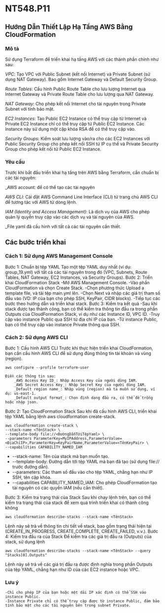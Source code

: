 # NT548.P11

## Hướng Dẫn Thiết Lập Hạ Tầng AWS Bằng CloudFormation

### Mô tả

Sử dụng Terraform để triển khai hạ tầng AWS với các thành phần chính như sau:

_VPC_: Tạo VPC với Public Subnet (kết nối Internet) và Private Subnet (sử dụng NAT Gateway). Bao gồm Internet Gateway và Default Security Group.

_Route Tables_: Cấu hình Public Route Table cho lưu lượng Internet qua Internet Gateway và Private Route Table cho lưu lượng qua NAT Gateway.

_NAT Gateway_: Cho phép kết nối Internet cho tài nguyên trong Private Subnet với tính bảo mật.

_EC2 Instances_: Tạo Public EC2 Instance có thể truy cập từ Internet và Private EC2 Instance chỉ có thể truy cập từ Public EC2 Instance. Các Instance này sử dụng một cặp khóa RSA để có thể truy cập vào.

_Security Groups_: Kiểm soát lưu lượng vào/ra cho các EC2 Instances với Public Security Group cho phép kết nối SSH từ IP cụ thể và Private Security Group cho phép kết nối từ Public EC2 Instance.

### Yêu cầu

Trước khi bắt đầu triển khai hạ tầng trên AWS bằng Terraform, cần chuẩn bị các tài nguyên:

_AWS account: để có thể tạo các tài nguyên

_AWS CLI_: Cài đặt AWS Command Line Interface (CLI) từ trang chủ AWS CLI để tương tác với AWS từ dòng lệnh.

_IAM (Identity and Access Management)_: Là dịch vụ của AWS cho phép quản lý quyền truy cập vào các dịch vụ và tài nguyên của AWS.

_File yaml đã cấu hình với tất cả các tài nguyên cần thiết.

## Các bước triển khai
### Cách 1: Sử dụng AWS Management Console
Bước 1: Chuẩn bị tệp YAML
    Tạo một tệp YAML duy nhất (ví dụ: group_19.yml) với tất cả các tài nguyên trong đó (VPC, Subnets, Route Tables, NAT Gateway, EC2 Instances, và Security Groups).
Bước 2: Triển khai CloudFormation Stack
    -Mở AWS Management Console.
    -Vào phần CloudFormation và chọn Create Stack.
    -Chọn phương thức Upload a template file, và tải tệp main.yml lên.
    -Chọn Next và nhập các giá trị tham số đầu vào (VD: IP của bạn cho phép SSH, KeyPair, CIDR blocks).
    -Tiếp tục các bước theo hướng dẫn và triển khai stack.
Bước 3: Kiểm tra kết quả
    -Sau khi stack được tạo thành công, bạn có thể kiểm tra thông tin đầu ra trong phần Outputs của CloudFormation Stack, ví dụ như các Instance ID, VPC ID.
    -Truy cập vào instance Public qua SSH từ địa chỉ IP của bạn.
    -Từ instance Public, bạn có thể truy cập vào instance Private thông qua SSH.

### Cách 2: Sử dụng AWS CLI
Bước 1: Cấu hình AWS CLI
    Trước khi thực hiện triển khai CloudFormation, bạn cần cấu hình AWS CLI để sử dụng đúng thông tin tài khoản và vùng (region).

`aws configure --profile terraform-user`
    
    Điền các thông tin sau:
        _AWS Access Key ID_: Nhập Access Key của người dùng IAM.
        _AWS Secret Access Key_: Nhập Secret Key của người dùng IAM.
        _Default region name_: Nhập vùng (region) mà ta muốn sử dụng, ví dụ: us-east-1.
        _Default output format_: Chọn định dạng đầu ra, có thể để trống hoặc nhập json.

Bước 2: Tạo CloudFormation Stack
    Sau khi đã cấu hình AWS CLI, triển khai tệp YAML bằng lệnh aws cloudformation create-stack. 

    aws cloudformation create-stack \
    --stack-name <TênStack> \
    --template-body file://<ĐườngDẫnTớiTệpYaml> \
    --parameters ParameterKey=MyIPAddress,ParameterValue=<ĐịaChỉIP>,ParameterKey=KeyPairName,ParameterValue=<TênKeyPair> \
    --capabilities CAPABILITY_NAMED_IAM

* --stack-name: Tên của stack mà bạn muốn tạo.
* --template-body: Đường dẫn tới tệp YAML mà bạn đã tạo (sử dụng file:// trước đường dẫn).
* --parameters: Các tham số đầu vào cho tệp YAML, chẳng hạn như IP SSH, tên cặp khóa.
* --capabilities CAPABILITY_NAMED_IAM: Cho phép CloudFormation tạo tài nguyên có các quyền IAM (nếu cần thiết).

Bước 3: Kiểm tra trạng thái của Stack
    Sau khi chạy lệnh trên, bạn có thể kiểm tra trạng thái của stack để xem quá trình triển khai có thành công không

`aws cloudformation describe-stacks --stack-name <TênStack>`

Lệnh này sẽ trả về thông tin chi tiết về stack, bao gồm trạng thái hiện tại (CREATE_IN_PROGRESS, CREATE_COMPLETE, CREATE_FAILED, v.v.).
Bước 4: Kiểm tra đầu ra của Stack
Để kiểm tra các giá trị đầu ra (Outputs) của stack, sử dụng lệnh

`aws cloudformation describe-stacks --stack-name <TênStack> --query "Stacks[0].Outputs"`

Lệnh này sẽ trả về các giá trị đầu ra được định nghĩa trong phần Outputs của tệp YAML, chẳng hạn như ID của các EC2 instance hoặc VPC.

### Lưu ý 
    -Chỉ cho phép IP của bạn hoặc một dải IP xác định có thể SSH vào instance Public.
    -Instance Private chỉ có thể truy cập được từ instance Public, đảm bảo tính bảo mật cho các tài nguyên bên trong subnet Private.  



    




